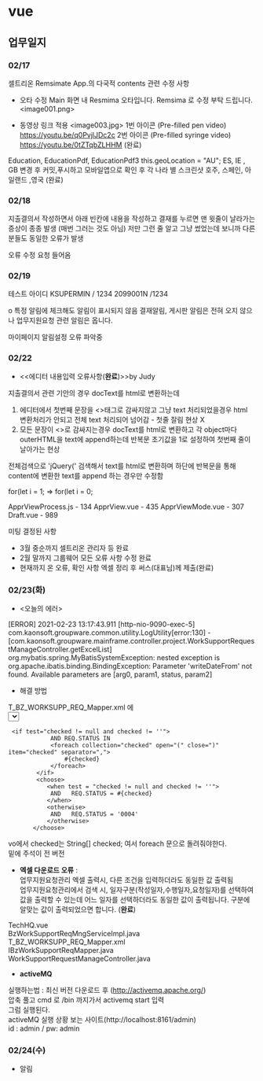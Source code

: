 # vue

## 업무일지

### 02/17
셀트리온 Remsimate App.의 다국적 contents 관련 수정 사항 
 
- 오타 수정
      Main 화면 내 Resmima 오타입니다. Remsima 로 수정 부탁 드립니다. 
                     <image001.png>
 
- 동영상 링크 적용
                     <image003.jpg> 
 1번 아이콘 (Pre-filled pen video)
 https://youtu.be/q0PvjlJDc2c
 2번 아이콘 (Pre-filled syringe video)
 https://youtu.be/0tZTqbZLHHM
  (완료)

Education, EducationPdf, EducationPdf3 
this.geoLocation = "AU";
ES,  IE , GB
변경 후 커밋,푸시하고 모바일앱으로 확인 후 
각 나라 별 스크린샷 
호주, 스페인, 아일랜드 ,영국
(완료) 


### 02/18 

지출결의서 작성하면서 아래 빈칸에 
내용을 작성하고 결재를 누르면 맨 윗줄이 날라가는 
증상이 종종 발생 (매번 그러는 것도 아님)
저만 그런 줄 알고 그냥 썼었는데 보니까 다른 분들도
동일한 오류가 발생

오류 수정 요청 들어옴 

### 02/19

테스트 아이디 
KSUPERMIN / 1234
2099001N /1234

	
o 특정 알림에 체크해도 알림이 표시되지 않음
결재알림, 게시판 알림은 전혀 오지 않으나 업무지원요청 관련 알림은 옵니다.

마이페이지 알림설정 오류 파악중

### 02/22
- <<에디터 내용입력 오류사항(**완료**)>>by Judy 

지출결의서 관련 기안의 경우
docText를 html로 변환하는데
1. 에디터에서 첫번째 문장을 <>태그로 감싸지않고 그냥 text 처리되었을경우
html 변환처리가 안되고 전체 text 처리되어 넘어감 - 첫줄 잘림 현상 X
2. 모든 문장이 <>로 감싸지는경우 docText를 html로 변환하고 각 object마다 outerHTML을 text에  append하는데 반복문 초기값을 1로 설정하여 첫번째 줄이 날아가는 현상

전체검색으로 'jQuery(' 검색해서
text를 html로 변환하며 하단에 반복문을 통해 content에 변환한 text를 append 하는 경우만 수정함

for(let i = 1;
=> for(let i = 0;

ApprViewProcess.js - 134
ApprView.vue - 435
ApprViewMode.vue - 307
Draft.vue - 989


미팅
결정된 사항
- 3월 중순까지 셀트리온 관리자 등 완료
- 2월 말까지 그룹웨어 모든 오류 사항 수정 완료
- 현재까지 온 오류, 확인 사항 엑셀 정리 후 써스(대표님)께 제출(완료)


### 02/23(화)
   
- <오늘의 에러>

[ERROR] 2021-02-23 13:17:43.911 [http-nio-9090-exec-5] com.kaonsoft.groupware.common.utility.LogUtility[error:130] - [com.kaonsoft.groupware.mainframe.controller.project.WorkSupportRequestManageController.getExcelList] org.mybatis.spring.MyBatisSystemException: nested exception is org.apache.ibatis.binding.BindingException: Parameter 'writeDateFrom' not found. Available parameters are [arg0, param1, status, param2]

   
- 해결 방법    

T_BZ_WORKSUPP_REQ_Mapper.xml 에    
<select id="getExcelListForHq" parameterType="BzWorkSupportSearchRequestVO" resultType="BzWorkSuppRequestMngDTO"> 가 있는데      
parameterType이 BzWorkSupportSearchRequestVO" 인데       
IBzWorkSupportReqMapper.java 안에       
List<BzWorkSuppRequestMngDTO> getExcelListForHq(final BzWorkSupportSearchRequestVO vo); 부분에       
List<BzWorkSuppRequestMngDTO> getExcelListForHq(final BzWorkSupportSearchRequestVO vo, String status); 로 해놓음;;      
parameterType이 두개일 순 없다..       
	
	 <if test="checked != null and checked != ''">
                AND REQ.STATUS IN
                <foreach collection="checked" open="(" close=")" item="checked" separator=",">
                    #{checked}
                </foreach>
            </if>
		    <choose>
	           <when test = "checked != null and checked != ''">
	            AND   REQ.STATUS = #{checked}
	           </when>
	           <otherwise>
				AND   REQ.STATUS = '0004'
			   </otherwise>
		   </choose> 
   	
vo에서 checked는 String[] checked; 여서 foreach 문으로 돌려줘야한다.    
밑에 <choose> 주석이 전 버전    


- **엑셀 다운로드 오류** :    
	업무지원요청관리 엑셀 출력시, 다른 조건을 입력하더라도 동일한 값 출력됨      
업무지원요청관리에서 검색 시, 일자구분(작성일자,수행일자,요청일자)를 선택하여 값을 출력할 수 있는데 어느 일자를 선택하더라도 동일한 값이 출력됩니다. 구분에 알맞는 값이 출력되었으면 합니다.  (**완료**)   

TechHQ.vue   
BzWorkSupportReqMngServiceImpl.java   
T_BZ_WORKSUPP_REQ_Mapper.xml   
IBzWorkSupportReqMapper.java   
WorkSupportRequestManageController.java   



 - **activeMQ**    

실행하는법 : 최신 버전 다운로드 후 (http://activemq.apache.org/)    
	     압축 풀고 cmd 로 /bin 까지가서 activemq start 입력   
	     그럼 실행된다.   
activeMQ 실행 상황 보는 사이트(http://localhost:8161/admin)    
id : admin / pw: admin

   

### 02/24(수)

- 알림 
